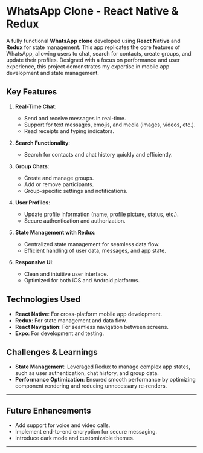 # WhatsApp Clone - React Native & Redux

A fully functional **WhatsApp clone** developed using **React Native** and **Redux** for state management. This app replicates the core features of WhatsApp, allowing users to chat, search for contacts, create groups, and update their profiles. Designed with a focus on performance and user experience, this project demonstrates my expertise in mobile app development and state management.

## Key Features
1. **Real-Time Chat**:
   - Send and receive messages in real-time.
   - Support for text messages, emojis, and media (images, videos, etc.).
   - Read receipts and typing indicators.

2. **Search Functionality**:
   - Search for contacts and chat history quickly and efficiently.

3. **Group Chats**:
   - Create and manage groups.
   - Add or remove participants.
   - Group-specific settings and notifications.

4. **User Profiles**:
   - Update profile information (name, profile picture, status, etc.).
   - Secure authentication and authorization.

5. **State Management with Redux**:
   - Centralized state management for seamless data flow.
   - Efficient handling of user data, messages, and app state.

6. **Responsive UI**:
   - Clean and intuitive user interface.
   - Optimized for both iOS and Android platforms.

## Technologies Used
- **React Native**: For cross-platform mobile app development.
- **Redux**: For state management and data flow.
- **React Navigation**: For seamless navigation between screens.
- **Expo**: For development and testing.

## Challenges & Learnings
- **State Management**: Leveraged Redux to manage complex app states, such as user authentication, chat history, and group data.
- **Performance Optimization**: Ensured smooth performance by optimizing component rendering and reducing unnecessary re-renders.

---

## Future Enhancements
- Add support for voice and video calls.
- Implement end-to-end encryption for secure messaging.
- Introduce dark mode and customizable themes.

---
